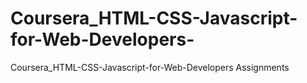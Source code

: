 # Coursera_HTML-CSS-Javascript-for-Web-Developers-
Coursera_HTML-CSS-Javascript-for-Web-Developers Assignments
